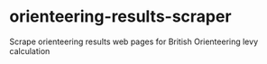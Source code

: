 # orienteering-results-scraper
Scrape orienteering results web pages for British Orienteering levy calculation
